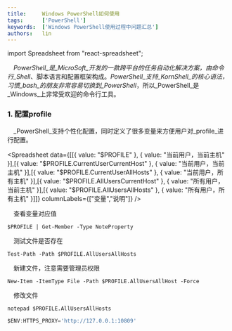 ```yaml
---
title:     Windows PowerShell如何使用
tags:      ['PowerShell']
keywords:  ['Windows PowerShell使用过程中问题汇总']
authors:   lin
---
```


import Spreadsheet from "react-spreadsheet";

 _PowerShell_是_MicroSoft_开发的一款跨平台的任务自动化解决方案，由命令行_Shell_、脚本语言和配置框架构成。_PowerShell_支持_KornShell_的核心语法，习惯_bash_的朋友非常容易切换到_PowerShell_，所以_PowerShell_是_Windows_上非常受欢迎的命令行工具。

### 1. 配置profile

 _PowerShell_支持个性化配置，同时定义了很多变量来方便用户对_profile_进行配置。

<Spreadsheet data={[[{ value: "$PROFILE" }, { value: "当前用户，当前主机" }],[{ value: "$PROFILE.CurrentUserCurrentHost" }, { value: "当前用户，当前主机" }],[{ value: "$PROFILE.CurrentUserAllHosts" }, { value: "当前用户，所有主机" }],[{ value: "$PROFILE.AllUsersCurrentHost" }, { value: "所有用户，当前主机" }],[{ value: "$PROFILE.AllUsersAllHosts" }, { value: "所有用户，所有主机" }]]} columnLabels={["变量","说明"]} />

 查看变量对应值

    $PROFILE | Get-Member -Type NoteProperty

 测试文件是否存在

    Test-Path -Path $PROFILE.AllUsersAllHosts

 新建文件，注意需要管理员权限

    New-Item -ItemType File -Path $PROFILE.AllUsersAllHost -Force

 修改文件

    notepad $PROFILE.AllUsersAllHosts

```jsx title="添加代理"
$ENV:HTTPS_PROXY='http://127.0.0.1:10809'
```
